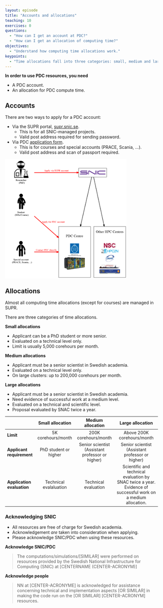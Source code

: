 ```yaml
---
layout: episode
title: "Accounts and allocations"
teaching: 10
exercises: 0
questions:
  - "How can I get an account at PDC?"
  - "How can I get an allocation of computing time?"
objectives:
  - "Understand how computing time allocations work."
keypoints:
  - "Time allocations fall into three categories: small, medium and large."
---
```


**In order to use PDC resources, you need**
- A PDC account.
- An allocation for PDC compute time.

## Accounts

There are two ways to apply for a PDC account:
- Via the SUPR portal, [supr.snic.se](https://supr.snic.se/).
  - This is for all SNIC-managed projects.
  - Valid post address required for sending password.
- Via PDC [application form](https://www.kth.se/form/pdc-user-account-request).
  - This is for courses and special accounts (PRACE, Scania, ...).
  - Valid post address and scan of passport required.

<img src="../img/applying_for_account.png" alt="SNIC" width="400" align="middle"> 

## Allocations

Almost all computing time allocations (except for courses) are managed in SUPR.

There are three categories of time allocations.

**Small allocations**
- Applicant can be a PhD student or more senior.
- Evaluated on a technical level only.
- Limit is usually 5,000 corehours per month.

**Medium allocations**
- Applicant must be a senior scientist in Swedish academia.
- Evaluated on a technical level only.
- On large clusters: up to 200,000 corehours per month.

**Large allocations**
- Applicant must be a senior scientist in Swedish academia.
- Need evidence of successful work at a medium level.
- Evaluated on a technical and scientific level.
- Proposal evaluated by SNAC twice a year.


|        |  **Small allocation**     | **Medium allocation**  |  **Large allocation**      |
| ---------------------- | :-----------------------: | :--------------------: | :------------------------: |
**Limit**                    |  5K corehours/month       |  200K corehours/month  | Above 200K corehours/month |
**Applicant requirement**    |  PhD student or higher    | Senior scientist (Assistant professor or higher) | Senior scientist (Assistant professor or higher) |
**Application evaluation**   | Technical evalaluation | Technical evaluation      | Scientific and technical evaluation by SNAC twice a year. Evidence of successful work on a medium allocation. |


### Acknowledging SNIC
- All resources are free of charge for Swedish academia.
- Acknowledgement *are* taken into consideration when applying.
- Please acknowledge SNIC/PDC when using these resources.

**Acknowledge SNIC/PDC**
> The computations/simulations/[SIMILAR] were performed on resources provided by the Swedish National Infrastructure for Computing (SNIC) at [CENTERNAME (CENTER-ACRONYM)]

**Acknowledge people**
> NN at [CENTER-ACRONYME] is acknowledged for assistance concerning technical and implementation aspects [OR SIMILAR] in making the code run on the [OR SIMILAR] [CENTER-ACRONYM] resources.




